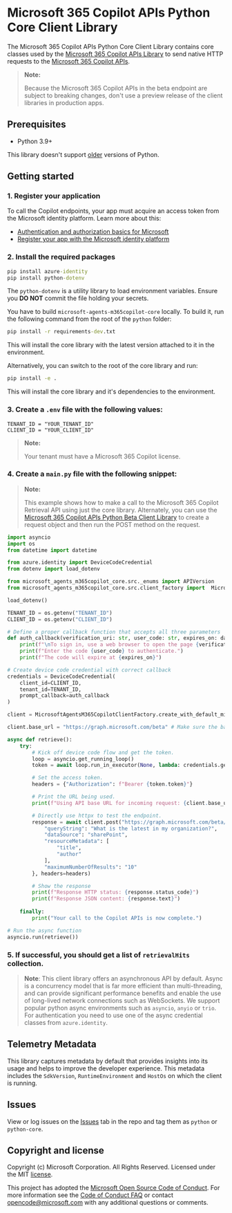 #  Microsoft 365 Copilot APIs Python Core Client Library

The  Microsoft 365 Copilot APIs Python Core Client Library contains core classes used by the [Microsoft 365 Copilot APIs Library](https://github.com/microsoft/Agents-M365Copilot/tree/main/python) to send native HTTP requests to the [Microsoft 365 Copilot APIs](https://aka.ms/M365CopilotAPIs).

> **Note:**
>
> Because the Microsoft 365 Copilot APIs in the beta endpoint are subject to breaking changes, don't use a preview release of the client libraries in production apps.

## Prerequisites

- Python 3.9+

This library doesn't support [older](https://devguide.python.org/versions/) versions of Python.

## Getting started

### 1. Register your application

To call the Copilot endpoints, your app must acquire an access token from the Microsoft identity platform. Learn more about this:

- [Authentication and authorization basics for Microsoft](https://docs.microsoft.com/en-us/graph/auth/auth-concepts)
- [Register your app with the Microsoft identity platform](https://docs.microsoft.com/en-us/graph/auth-register-app-v2)

### 2. Install the required packages

```cmd
pip install azure-identity
pip install python-dotenv
```

The `python-dotenv` is a utility library to load environment variables. Ensure you **DO NOT** commit the file holding your secrets.

You have to build `microsoft-agents-m365copilot-core` locally. To build it, run the following command from the root of the `python` folder:

```cmd
pip install -r requirements-dev.txt
```

This will install the core library with the latest version attached to it in the environment.

Alternatively, you can switch to the root of the core library and run:

```cmd
pip install -e .
```

This will install the core library and it's dependencies to the environment.

### 3. Create a `.env` file with the following values:

```
TENANT_ID = "YOUR_TENANT_ID"
CLIENT_ID = "YOUR_CLIENT_ID"
```

> **Note:**
>
> Your tenant must have a Microsoft 365 Copilot license.

### 4. Create a `main.py` file with the following snippet:

> **Note:**
>
> This example shows how to make a call to the Microsoft 365 Copilot Retrieval API using just the core library. Alternately, you can use the [Microsoft 365 Copilot APIs Python Beta Client Library](https://github.com/microsoft/Agents-M365Copilot/tree/main/python/packages/microsoft_agents_m365copilot_beta) to create a request object and then run the POST method on the request.

```python
import asyncio
import os
from datetime import datetime

from azure.identity import DeviceCodeCredential
from dotenv import load_dotenv 

from microsoft_agents_m365copilot_core.src._enums import APIVersion
from microsoft_agents_m365copilot_core.src.client_factory import  MicrosoftAgentsM365CopilotClientFactory

load_dotenv()

TENANT_ID = os.getenv("TENANT_ID")
CLIENT_ID = os.getenv("CLIENT_ID")

# Define a proper callback function that accepts all three parameters
def auth_callback(verification_uri: str, user_code: str, expires_on: datetime):
    print(f"\nTo sign in, use a web browser to open the page {verification_uri}")
    print(f"Enter the code {user_code} to authenticate.")
    print(f"The code will expire at {expires_on}")

# Create device code credential with correct callback
credentials = DeviceCodeCredential(
    client_id=CLIENT_ID,
    tenant_id=TENANT_ID,
    prompt_callback=auth_callback
)

client = MicrosoftAgentsM365CopilotClientFactory.create_with_default_middleware(api_version=APIVersion.beta)

client.base_url = "https://graph.microsoft.com/beta" # Make sure the base URL is set to beta

async def retrieve():
    try:
        # Kick off device code flow and get the token.
        loop = asyncio.get_running_loop()
        token = await loop.run_in_executor(None, lambda: credentials.get_token("https://graph.microsoft.com/.default"))

        # Set the access token.
        headers = {"Authorization": f"Bearer {token.token}"}

        # Print the URL being used.
        print(f"Using API base URL for incoming request: {client.base_url}\n")

        # Directly use httpx to test the endpoint.
        response = await client.post("https://graph.microsoft.com/beta/copilot/retrieval", json={
            "queryString": "What is the latest in my organization?",
            "dataSource": "sharePoint",
            "resourceMetadata": [
                "title",
                "author"
            ],
            "maximumNumberOfResults": "10"
        }, headers=headers)

        # Show the response
        print(f"Response HTTP status: {response.status_code}")
        print(f"Response JSON content: {response.text}")
            
    finally:
        print("Your call to the Copilot APIs is now complete.")

# Run the async function
asyncio.run(retrieve())
```

### 5. If successful, you should get a list of `retrievalHits` collection.

> **Note**:
> This client library offers an asynchronous API by default. Async is a concurrency model that is far more efficient than multi-threading, and can provide significant performance benefits and enable the use of long-lived network connections such as WebSockets. We support popular python async environments such as `asyncio`, `anyio` or `trio`. For authentication you need to use one of the async credential classes from `azure.identity`.

## Telemetry Metadata

This library captures metadata by default that provides insights into its usage and helps to improve the developer experience. This metadata includes the `SdkVersion`, `RuntimeEnvironment` and `HostOs` on which the client is running.

## Issues

View or log issues on the [Issues](https://github.com/microsoft/Agents-M365Copilot/issues) tab in the repo and tag them as `python` or `python-core`.

## Copyright and license

Copyright (c) Microsoft Corporation. All Rights Reserved. Licensed under the MIT [license](https://github.com/microsoft/Agents-M365Copilot/tree/main/python/LICENSE).

This project has adopted the [Microsoft Open Source Code of Conduct](https://opensource.microsoft.com/codeofconduct/). For more information see the [Code of Conduct FAQ](https://opensource.microsoft.com/codeofconduct/faq/) or contact [opencode@microsoft.com](mailto:opencode@microsoft.com) with any additional questions or comments.
